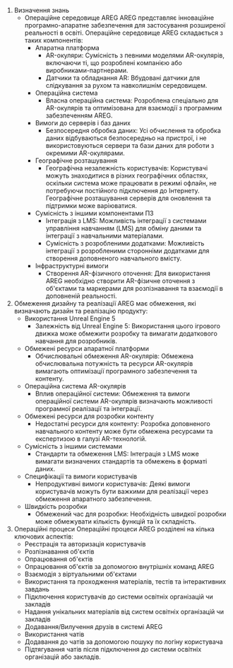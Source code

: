 1. Визначення знань
	- Операційне середовище AREG
		 AREG представляє інноваційне програмно-апаратне забезпечення для застосування розширеної реальності в освіті. Операційне середовище AREG складається з таких компонентів:
		- Апаратна платформа
			- AR-окуляри: Сумісність з певними моделями AR-окулярів, включаючи ті, що розроблені компанією або виробниками-партнерами.
			- Датчики та обладнання AR: Вбудовані датчики для слідкування за рухом та навколишнім середовищем.
		- Операційна система
			- Власна операційна система: Розроблена спеціально для AR-окулярів та оптимізована для взаємодії з програмним забезпеченням AREG.
		- Вимоги до серверів і баз даних
			- Безпосередня обробка даних: Усі обчислення та обробка даних відбуваються безпосередньо на пристрої, і не використовуються сервери та бази даних для роботи з окремими AR-окулярами.
		- Географічне розташування
			- Географічна незалежність користувачів: Користувачі можуть знаходитися в різних географічних областях, оскільки система може працювати в режимі офлайн, не потребуючи постійного підключення до Інтернету. Географічне розташування серверів для оновлення та підтримки може варіюватися.
		- Сумісність з іншими компонентами ПЗ
			- Інтеграція з LMS: Можливість інтеграції з системами управління навчанням (LMS) для обміну даними та інтеграції з навчальними матеріалами.
			- Сумісність з розробленими додатками: Можливість інтеграції з розробленими сторонніми додатками для створення доповненого навчального вмісту.
		- Інфраструктурні вимоги
			- Створення AR-фізичного оточення: Для використання AREG необхідно створити AR-фізичне оточення з об'єктами та маркерами для розпізнавання та взаємодії в доповненій реальності.
2. Обмеження дизайну та реалізації
	AREG має обмеження, які визначають дизайн та реалізацію продукту:
	- Використання Unreal Engine 5
		- Залежність від Unreal Engine 5: Використання цього ігрового движка може обмежити розробку та вимагати додаткового навчання для розробників.
	- Обмежені ресурси апаратної платформи
		- Обчислювальні обмеження AR-окулярів: Обмежена обчислювальна потужність та ресурси AR-окулярів вимагають оптимізації програмного забезпечення та контенту.
	- Операційна система AR-окулярів
		- Вплив операційної системи: Обмеження та вимоги операційної системи AR-окулярів визначають можливості програмної реалізації та інтеграції.
	- Обмежені ресурси для розробки контенту
		- Недостатні ресурси для контенту: Розробка доповненого навчального контенту може бути обмежена ресурсами та експертизою в галузі AR-технологій.
	- Сумісність з іншими системами
		- Стандарти та обмеження LMS: Інтеграція з LMS може вимагати визначених стандартів та обмежень в форматі даних.
	- Специфікації та вимоги користувачів
		- Непродуктивні вимоги користувачів: Деякі вимоги користувачів можуть бути важкими для реалізації через обмеження апаратного забезпечення.
	- Швидкість розробки
		- Обмежений час для розробки: Необхідність швидкої розробки може обмежувати кількість функцій та їх складність.
3. Операційні процеси
	Операційні процеси AREG розділені на кілька ключових аспектів:
	- Реєстрація та авторизація користувачів
	- Розпізнавання об'єктів
	- Опрацювання об'єктів
	- Опрацювання об'єктів за допомогою внутрішніх команд AREG
	- Взаємодія з віртуальними об'єктами
	- Використання та проходження матеріалів, тестів та інтерактивних завдань
	- Підключення користувачів до системи освітніх організацій чи закладів
	- Надання унікальних матеріалів від систем освітніх організацій чи закладів
	- Додавання/Вилучення друзів в системі AREG
	-  Використання чатів
	-  Додавання до чатів за допомогою пошуку по логіну користувача
	- Підтягування чатів після підключення до системи освітніх організацій або закладів.
